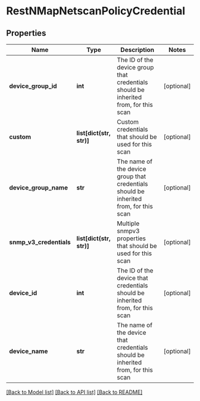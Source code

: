 # RestNMapNetscanPolicyCredential

## Properties
Name | Type | Description | Notes
------------ | ------------- | ------------- | -------------
**device_group_id** | **int** | The ID of the device group that credentials should be inherited from, for this scan | [optional] 
**custom** | **list[dict(str, str)]** | Custom credentials that should be used for this scan | [optional] 
**device_group_name** | **str** | The name of the device group that credentials should be inherited from, for this scan | [optional] 
**snmp_v3_credentials** | **list[dict(str, str)]** | Multiple snmpv3 properties that should be used for this scan | [optional] 
**device_id** | **int** | The ID of the device that credentials should be inherited from, for this scan | [optional] 
**device_name** | **str** | The name of the device that credentials should be inherited from, for this scan | [optional] 

[[Back to Model list]](../README.md#documentation-for-models) [[Back to API list]](../README.md#documentation-for-api-endpoints) [[Back to README]](../README.md)

